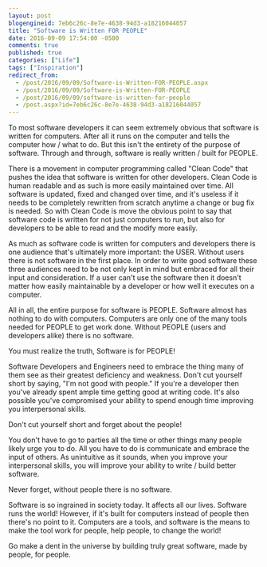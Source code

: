 ```yaml
---
layout: post
blogengineid: 7eb6c26c-8e7e-4638-94d3-a18216044057
title: "Software is Written FOR PEOPLE"
date: 2016-09-09 17:54:00 -0500
comments: true
published: true
categories: ["Life"]
tags: ["Inspiration"]
redirect_from: 
  - /post/2016/09/09/Software-is-Written-FOR-PEOPLE.aspx
  - /post/2016/09/09/Software-is-Written-FOR-PEOPLE
  - /post/2016/09/09/software-is-written-for-people
  - /post.aspx?id=7eb6c26c-8e7e-4638-94d3-a18216044057
---
```

<!-- more -->

To most software developers it can seem extremely obvious that software is written for computers. After all it runs on the computer and tells the computer how / what to do. But this isn't the entirety of the purpose of software. Through and through, software is really written / built for PEOPLE.

There is a movement in computer programming called "Clean Code" that pushes the idea that software is written for other developers. Clean Code is human readable and as such is more easily maintained over time. All software is updated, fixed and changed over time, and it's useless if it needs to be completely rewritten from scratch anytime a change or bug fix is needed. So with Clean Code is move the obvious point to say that software code is written for not just computers to run, but also for developers to be able to read and the modify more easily.

As much as software code is written for computers and developers there is one audience that's ultimately more important: the USER. Without users there is not software in the first place. In order to write good software these three audiences need to be not only kept in mind but embraced for all their input and consideration. If a user can't use the software then it doesn't matter how easily maintainable by a developer or how well it executes on a computer.

All in all, the entire purpose for software is PEOPLE. Software almost has nothing to do with computers. Computers are only one of the many tools needed for PEOPLE to get work done. Without PEOPLE (users and developers alike) there is no software.

You must realize the truth, Software is for PEOPLE!

Software Developers and Engineers need to embrace the thing many of them see as their greatest deficiency and weakness. Don't cut yourself short by saying, "I'm not good with people." If you're a developer then you've already spent ample time getting good at writing code. It's also possible you've compromised your ability to spend enough time improving you interpersonal skills.

Don't cut yourself short and forget about the people!

You don't have to go to parties all the time or other things many people likely urge you to do. All you have to do is communicate and embrace the input of others. As unintuitive as it sounds, when you improve your interpersonal skills, you will improve your ability to write / build better software.

Never forget, without people there is no software.

Software is so ingrained in society today. It affects all our lives. Software runs the world! However, if it's built for computers instead of people then there's no point to it. Computers are a tools, and software is the means to make the tool work for people, help people, to change the world!

Go make a dent in the universe by building truly great software, made by people, for people.
